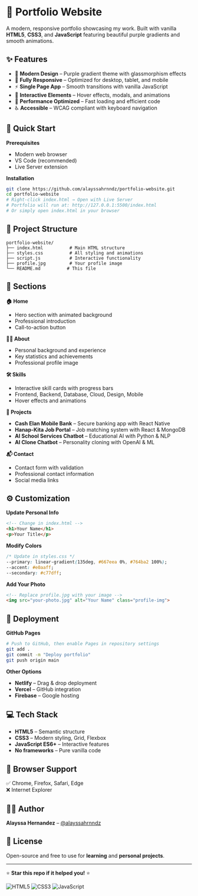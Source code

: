 # **🌟 Portfolio Website**
A modern, responsive portfolio showcasing my work. Built with vanilla **HTML5**, **CSS3**, and **JavaScript** featuring beautiful purple gradients and smooth animations.

## **✨ Features**
* 🎨 **Modern Design** – Purple gradient theme with glassmorphism effects
* 📱 **Fully Responsive** – Optimized for desktop, tablet, and mobile
* ⚡ **Single Page App** – Smooth transitions with vanilla JavaScript
* 🔮 **Interactive Elements** – Hover effects, modals, and animations
* 🚀 **Performance Optimized** – Fast loading and efficient code
* ♿ **Accessible** – WCAG compliant with keyboard navigation

## **🚀 Quick Start**

**Prerequisites**
* Modern web browser
* VS Code (recommended)
* Live Server extension

**Installation**

```bash
git clone https://github.com/alayssahrnndz/portfolio-website.git
cd portfolio-website
# Right-click index.html → Open with Live Server
# Portfolio will run at: http://127.0.0.1:5500/index.html
# Or simply open index.html in your browser
```

## **📂 Project Structure**

```
portfolio-website/
├── index.html          # Main HTML structure
├── styles.css          # All styling and animations
├── script.js           # Interactive functionality
├── profile.jpg         # Your profile image
└── README.md          # This file
```

## **🎯 Sections**

**🏠 Home**
* Hero section with animated background
* Professional introduction
* Call-to-action button

**👨‍💻 About**
* Personal background and experience
* Key statistics and achievements
* Professional profile image

**🛠️ Skills**
* Interactive skill cards with progress bars
* Frontend, Backend, Database, Cloud, Design, Mobile
* Hover effects and animations

**📂 Projects**
* **Cash Elan Mobile Bank** – Secure banking app with React Native
* **Hanap-Kita Job Portal** – Job matching system with React & MongoDB
* **AI School Services Chatbot** – Educational AI with Python & NLP
* **AI Clone Chatbot** – Personality cloning with OpenAI & ML

**📬 Contact**
* Contact form with validation
* Professional contact information
* Social media links

## **⚙️ Customization**

**Update Personal Info**
```html
<!-- Change in index.html -->
<h1>Your Name</h1>
<p>Your Title</p>
```

**Modify Colors**
```css
/* Update in styles.css */
--primary: linear-gradient(135deg, #667eea 0%, #764ba2 100%);
--accent: #e0aaff;
--secondary: #c77dff;
```

**Add Your Photo**
```html
<!-- Replace profile.jpg with your image -->
<img src="your-photo.jpg" alt="Your Name" class="profile-img">
```

## **🚀 Deployment**

**GitHub Pages**
```bash
# Push to GitHub, then enable Pages in repository settings
git add .
git commit -m "Deploy portfolio"
git push origin main
```

**Other Options**
* **Netlify** – Drag & drop deployment
* **Vercel** – GitHub integration
* **Firebase** – Google hosting

## **💻 Tech Stack**
* **HTML5** – Semantic structure
* **CSS3** – Modern styling, Grid, Flexbox
* **JavaScript ES6+** – Interactive features
* **No frameworks** – Pure vanilla code

## **📱 Browser Support**
✅ Chrome, Firefox, Safari, Edge  
❌ Internet Explorer

## **🧑‍🎓 Author**
**Alayssa Hernandez** – [@alayssahrnndz](https://github.com/alayssahrnndz)

## **📄 License**
Open-source and free to use for **learning** and **personal projects**.

---

⭐ **Star this repo if it helped you!** ⭐

![HTML5](https://img.shields.io/badge/HTML5-E34F26?style=flat&logo=html5&logoColor=white)
![CSS3](https://img.shields.io/badge/CSS3-1572B6?style=flat&logo=css3&logoColor=white)
![JavaScript](https://img.shields.io/badge/JavaScript-F7DF1E?style=flat&logo=javascript&logoColor=black)
